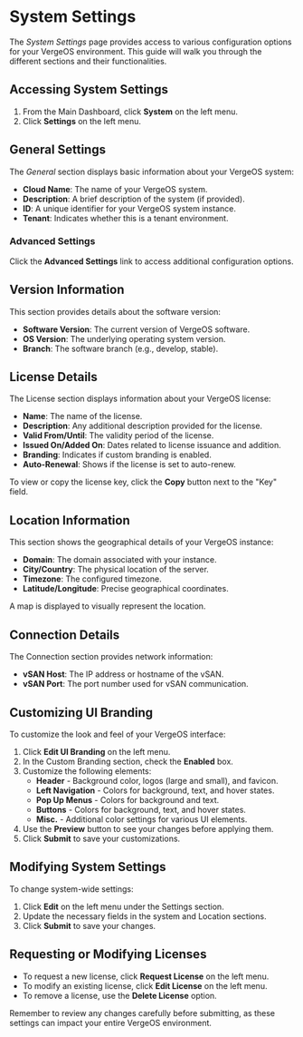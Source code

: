# System Settings

The *System Settings* page provides access to various configuration options for your VergeOS environment. This guide will walk you through the different sections and their functionalities.

## Accessing System Settings

1. From the Main Dashboard, click **System** on the left menu.
2. Click **Settings** on the left menu.

## General Settings

The *General* section displays basic information about your VergeOS system:

- **Cloud Name**: The name of your VergeOS system.
- **Description**: A brief description of the system (if provided).
- **ID**: A unique identifier for your VergeOS system instance.
- **Tenant**: Indicates whether this is a tenant environment.

### Advanced Settings

Click the **Advanced Settings** link to access additional configuration options.

## Version Information

This section provides details about the software version:

- **Software Version**: The current version of VergeOS software.
- **OS Version**: The underlying operating system version.
- **Branch**: The software branch (e.g., develop, stable).

## License Details

The License section displays information about your VergeOS license:

- **Name**: The name of the license.
- **Description**: Any additional description provided for the license.
- **Valid From/Until**: The validity period of the license.
- **Issued On/Added On**: Dates related to license issuance and addition.
- **Branding**: Indicates if custom branding is enabled.
- **Auto-Renewal**: Shows if the license is set to auto-renew.

To view or copy the license key, click the **Copy** button next to the "Key" field.

## Location Information

This section shows the geographical details of your VergeOS instance:

- **Domain**: The domain associated with your instance.
- **City/Country**: The physical location of the server.
- **Timezone**: The configured timezone.
- **Latitude/Longitude**: Precise geographical coordinates.

A map is displayed to visually represent the location.

## Connection Details

The Connection section provides network information:

- **vSAN Host**: The IP address or hostname of the vSAN.
- **vSAN Port**: The port number used for vSAN communication.

## Customizing UI Branding

To customize the look and feel of your VergeOS interface:

1. Click **Edit UI Branding** on the left menu.
2. In the Custom Branding section, check the **Enabled** box.
3. Customize the following elements:
   - **Header** - Background color, logos (large and small), and favicon.
   - **Left Navigation** - Colors for background, text, and hover states.
   - **Pop Up Menus** - Colors for background and text.
   - **Buttons** - Colors for background, text, and hover states.
   - **Misc.** - Additional color settings for various UI elements.
5. Use the **Preview** button to see your changes before applying them.
6. Click **Submit** to save your customizations.

## Modifying System Settings

To change system-wide settings:

1. Click **Edit** on the left menu under the Settings section.
2. Update the necessary fields in the system and Location sections.
3. Click **Submit** to save your changes.

## Requesting or Modifying Licenses

- To request a new license, click **Request License** on the left menu.
- To modify an existing license, click **Edit License** on the left menu.
- To remove a license, use the **Delete License** option.

Remember to review any changes carefully before submitting, as these settings can impact your entire VergeOS environment.
